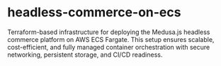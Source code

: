 # headless-commerce-on-ecs
Terraform-based infrastructure for deploying the Medusa.js headless commerce platform on AWS ECS Fargate. This setup ensures scalable, cost-efficient, and fully managed container orchestration with secure networking, persistent storage, and CI/CD readiness.
